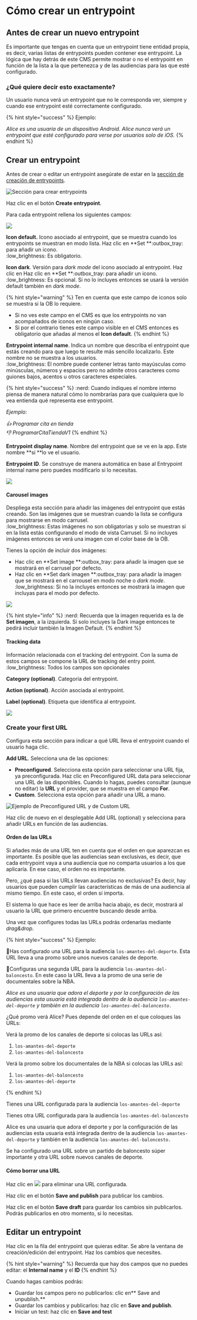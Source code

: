 # Cómo crear un entrypoint

## Antes de crear un nuevo entrypoint

Es importante que tengas en cuenta que un entrypoint tiene entidad propia, es decir, varias listas de entrypoints pueden contener ese entrypoint. La lógica que hay detrás de este CMS permite mostrar o no el entrypoint en función de la lista a la que pertenezca y de las audiencias para las que esté configurado.

### ¿Qué quiere decir esto exactamente?

Un usuario nunca verá un entrypoint que no le corresponda ver, siempre y cuando ese entrypoint esté correctamente configurado.&#x20;

{% hint style="success" %}
Ejemplo:

_Alice es una usuaria de un dispositivo Android. Alice nunca verá un entrypoint que esté configurado para verse por usuarios solo de iOS._
{% endhint %}

## Crear un entrypoint

Antes de crear o editar un entrypoint asegúrate de estar en la [sección de creación de entrypoints](./#estoy-en-la-seccion-para-crear-o-editar-un-entrypoint).

![Sección para crear entrypoints](.gitbook/assets/seccion\_entrypoints.png)

Haz clic en el botón **Create entrypoint**.

Para cada entrypoint rellena los siguientes campos:

![](.gitbook/assets/entrypoint\_creacion.png)

**Icon default.** Icono asociado al entrypoint, que se muestra cuando los entrypoints se muestran en modo lista. Haz clic en **Set **:outbox\_tray: para añadir un icono.\
:low\_brightness: Es obligatorio.

**Icon dark**. Versión para _dark mode_ del icono asociado al entrypoint. Haz clic en Haz clic en **Set **:outbox\_tray: para añadir un icono.\
:low\_brightness: Es opcional. Si no lo incluyes entonces se usará la versión default también en _dark mode_.

{% hint style="warning" %}
Ten en cuenta que este campo de iconos solo se muestra si la OB lo requiere.&#x20;

* Si no ves este campo en el CMS es que los entrypoints no van acompañados de iconos en ningún caso.
* Si por el contrario tienes este campo visible en el CMS entonces es obligatorio que añadas al menos el **Icon default**.
{% endhint %}

**Entrypoint internal name**. Indica un nombre que describa el entrypoint que estás creando para que luego te resulte más sencillo localizarlo. Este nombre no se muestra a los usuarios.\
:low\_brightness: El nombre puede contener letras tanto mayúsculas como minúsculas, números y espacios pero no admite otros caracteres como guiones bajos, acentos u otros caracteres especiales.

{% hint style="success" %}
:nerd: Cuando indiques el nombre interno piensa de manera natural cómo lo nombrarías para que cualquiera que lo vea entienda qué representa ese entrypoint.&#x20;

_Ejemplo:_

__:thumbsup:_ Programar cita en tienda_\
__:thumbsdown:_ ProgramarCitaTiendaV1_
{% endhint %}

**Entrypoint display name**. Nombre del entrypoint que se ve en la app. Este nombre **sí **lo ve el usuario.

**Entrypoint ID**. Se construye de manera automática en base al Entrypoint internal name pero puedes modificarlo si lo necesitas.

![](.gitbook/assets/crear\_entrypoint\_ID\_automatico.gif)

#### **Carousel images**

Despliega esta sección para añadir las imágenes del entrypoint que estás creando. Son las imágenes que se muestran cuando la lista se configura para mostrarse en modo carrusel.\
:low\_brightness: Estas imágenes no son obligatorias y solo se muestran si en la lista estás configurando el modo de vista Carrusel. Si no incluyes imágenes entonces se verá una imagen con el color base de la OB.

Tienes la opción de incluir dos imágenes:

* Hac clic en **Set image **:outbox\_tray: para añadir la imagen que se mostrará en el carrusel por defecto.&#x20;
* Haz clic en **Set dark imagen **:outbox\_tray: para añadir la imagen que se mostrará en el carrousel en modo noche o _dark mode_.\
  :low\_brightness: Si no la incluyes entonces se mostrará la imagen que incluyas para el modo por defecto.

![](.gitbook/assets/carousel\_images.png)

{% hint style="info" %}
:nerd: Recuerda que la imagen requerida es la de **Set imagen**, a la izquierda. Si solo incluyes la Dark image entonces te pedirá incluir también la Imagen Default.
{% endhint %}

#### **Tracking data**

Información relacionada con el tracking del entrypoint. Con la suma de estos campos se compone la URL de tracking del entry point.\
:low\_brightness: Todos los campos son opcionales

**Category (optional)**. Categoría del entrypoint.

**Action (optional)**. Acción asociada al entrypoint.

**Label (optional)**. Etiqueta que identifica al entrypoint.

![](.gitbook/assets/tracking\_data.png)

### Create your first URL

Configura esta sección para indicar a qué URL lleva el entrypoint cuando el usuario haga clic.

**Add URL**. Selecciona una de las opciones:

* **Preconfigured**. Selecciona esta opción para seleccionar una URL fija, ya preconfigurada. Haz clic en Preconfigured URL data para seleccionar una URL de las disponibles. Cuando lo hagas, puedes consultar (aunque no editar) la **URL** y el provider, que se muestra en el campo **For**.&#x20;
* **Custom**. Selecciona esta opción para añadir una URL a mano.

![Ejemplo de Preconfigured URL y de Custom URL](.gitbook/assets/AddURL\_Entrypoints.png)

Haz clic de nuevo en el desplegable Add URL (optional) y selecciona  para añadir URLs en función de las audiencias.

#### Orden de las URLs

Si añades más de una URL ten en cuenta que el orden en que aparezcan es importante. Es posible que las audiencias sean exclusivas, es decir, que cada entrypoint vaya a una audiencia que no comparta usuarios a los que aplicaría. En ese caso, el orden no es importante.

Pero, ¿qué pasa si las URLs llevan audiencias no exclusivas? Es decir, hay usuarios que pueden cumplir las características de más de una audiencia al mismo tiempo. En este caso, el orden sí importa.&#x20;

El sistema lo que hace es leer de arriba hacia abajo, es decir, mostrará al usuario la URL que primero encuentre buscando desde arriba.&#x20;

Una vez que configures todas las URLs podrás ordenarlas mediante _drag\&drop_.

{% hint style="success" %}
Ejemplo:

🥇Has configurado una URL para la audiencia `los-amantes-del-deporte`. Esta URL lleva a una promo sobre unos nuevos canales de deporte.

🏀Configuras una segunda URL para la audiencia `los-amantes-del-baloncesto`. En este caso la URL lleva a la promo de una serie de documentales sobre la NBA.

_Alice es una usuaria que adora el deporte y por la configuración de las audiencias esta usuaria está integrada dentro de la audiencia `los-amantes-del-deporte` y también en la audiencia `los-amantes-del-baloncesto.`_

¿Qué promo verá Alice? Pues depende del orden en el que coloques las URLs:

Verá la promo de los canales de deporte si colocas las URLs así:

1. `los-amantes-del-deporte`
2. `los-amantes-del-baloncesto`



Verá la promo sobre los documentales de la NBA si colocas las URLs así:

1. `los-amantes-del-baloncesto`
2. `los-amantes-del-deporte`


{% endhint %}

Tienes una URL configurada para la audiencia `los-amantes-del-deporte`

Tienes otra URL configurada para la audiencia `los-amantes-del-baloncesto`

Alice es una usuaria que adora el deporte y por la configuración de las audiencias esta usuaria está integrada dentro de la audiencia `los-amantes-del-deporte` y también en la audiencia `los-amantes-del-baloncesto.`

Se ha configurado una URL sobre un partido de baloncesto súper importante y otra URL sobre nuevos canales de deporte.

#### Cómo borrar una URL

Haz clic en ![](.gitbook/assets/icono\_borrar.png) para eliminar una URL configurada.

Haz clic en el botón **Save and publish** para publicar los cambios.&#x20;

Haz clic en el botón **Save draft** para guardar los cambios sin publicarlos. Podrás publicarlos en otro momento, si lo necesitas.

## Editar un entrypoint

Haz clic en la fila del entrypoint que quieras editar. Se abre la ventana de creación/edición del entrypoint. Haz los cambios que necesites.

{% hint style="warning" %}
Recuerda que hay dos campos que no puedes editar: el **Internal name** y el **ID**
{% endhint %}

Cuando hagas cambios podrás:

* Guardar los campos pero no publicarlos: clic en** Save and unpublish.**
* Guardar los cambios y publicarlos: haz clic en **Save and publish**.
* Iniciar un test: haz clic en **Save and test**
